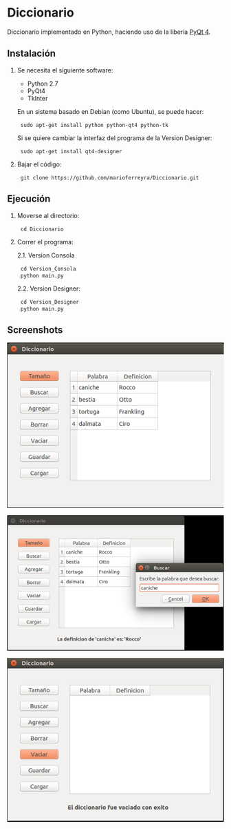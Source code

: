 Diccionario
===========
Diccionario implementado en Python, haciendo uso de la liberia [PyQt 4].

Instalación
-----------
1. Se necesita el siguiente software:
    - Python 2.7
    - PyQt4
    - TkInter

    En un sistema basado en Debian (como Ubuntu), se puede hacer:

        sudo apt-get install python python-qt4 python-tk

    Si se quiere cambiar la interfaz del programa de la Version Designer:

        sudo apt-get install qt4-designer

2. Bajar el código:

        git clone https://github.com/marioferreyra/Diccionario.git


Ejecución
---------
1. Moverse al directorio:

        cd Diccionario

2. Correr el programa:

    2.1. Version Consola

        cd Version_Consola
        python main.py

    2.2. Version Designer:

        cd Version_Designer
        python main.py

Screenshots
-----------
![1]

![2]

![3]


<!-- Links -->
[PyQt 4]: https://www.riverbankcomputing.com/software/pyqt/download

<!-- Imagenes -->
[1]: img/img01.png
[2]: img/img02.png
[3]: img/img03.png
